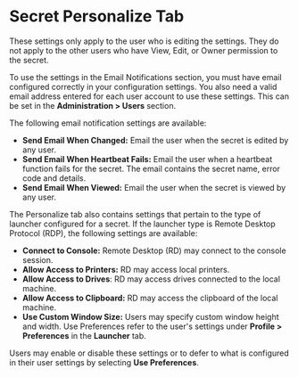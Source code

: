 [title]: # (Secret Personalize Tab)
[tags]: # (Secret,Personalize)
[priority]: # (1000)

# Secret Personalize Tab

These settings only apply to the user who is editing the settings. They do not apply to the other users who have View, Edit, or Owner permission to the secret.

To use the settings in the Email Notifications section, you must have email configured correctly in your configuration settings. You also need a valid email address entered for each user account to use these settings. This can be set in the **Administration > Users** section.

The following email notification settings are available:

- **Send Email When Changed:** Email the user when the secret is edited by any user.
- **Send Email When Heartbeat Fails:** Email the user when a heartbeat function fails for the secret. The email contains the secret name, error code and details.
- **Send Email When Viewed:** Email the user when the secret is viewed by any user.

The Personalize tab also contains settings that pertain to the type of launcher configured for a secret. If the launcher type is Remote Desktop Protocol (RDP), the following settings are available:

- **Connect to Console:** Remote Desktop  (RD) may connect to the console session.
- **Allow Access to Printers:** RD may access local printers.
- **Allow Access to Drives**: RD may access drives connected to the local machine.
- **Allow Access to Clipboard:** RD may access the clipboard of the local machine.
- **Use Custom Window Size:** Users may specify custom window height and width. Use Preferences refer to the user's settings under **Profile > Preferences** in the **Launcher** tab.

Users may enable or disable these settings or to defer to what is configured in their user settings by selecting **Use Preferences**.
